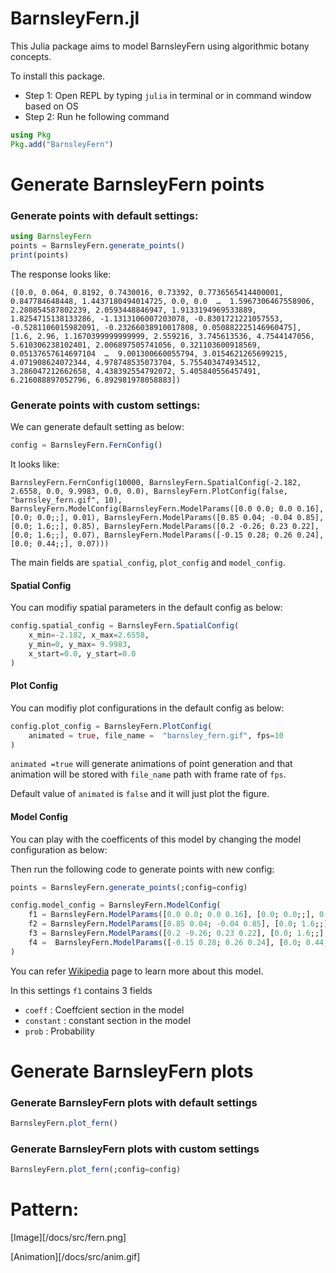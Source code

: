 # BarnsleyFern.jl

This Julia package aims to model BarnsleyFern using algorithmic botany concepts.

To install this package.

- Step 1: Open REPL by typing `julia` in terminal or in command window based on OS
- Step 2: Run he following command
```julia
using Pkg
Pkg.add("BarnsleyFern")
```


# Generate BarnsleyFern points

### Generate points with default settings:
```julia
using BarnsleyFern
points = BarnsleyFern.generate_points()
print(points)
```

The response looks like:

```
([0.0, 0.064, 0.8192, 0.7430016, 0.73392, 0.7736565414400001, 0.847784648448, 1.4437180494014725, 0.0, 0.0  …  1.5967306467558906, 2.280854587802239, 2.0593448846947, 1.9133194969533889, 1.8254715138133286, -1.1313106007203078, -0.8301721221057553, -0.5281106015982091, -0.23266038910017808, 0.050882225146960475], [1.6, 2.96, 1.1670399999999999, 2.559216, 3.745613536, 4.7544147056, 5.610306238102401, 2.006897505741056, 0.321103600918569, 0.05137657614697104  …  9.001300660055794, 3.0154621265699215, 4.071908624072344, 4.978748535073704, 5.755403474934512, 3.286047212662658, 4.438392554792072, 5.405840556457491, 6.216088897052796, 6.892981978058883])
```

### Generate points with custom settings:

We can generate default setting as below:
```julia
config = BarnsleyFern.FernConfig()
```
It looks like:
```
BarnsleyFern.FernConfig(10000, BarnsleyFern.SpatialConfig(-2.182, 2.6558, 0.0, 9.9983, 0.0, 0.0), BarnsleyFern.PlotConfig(false, "barnsley_fern.gif", 10), BarnsleyFern.ModelConfig(BarnsleyFern.ModelParams([0.0 0.0; 0.0 0.16], [0.0; 0.0;;], 0.01), BarnsleyFern.ModelParams([0.85 0.04; -0.04 0.85], [0.0; 1.6;;], 0.85), BarnsleyFern.ModelParams([0.2 -0.26; 0.23 0.22], [0.0; 1.6;;], 0.07), BarnsleyFern.ModelParams([-0.15 0.28; 0.26 0.24], [0.0; 0.44;;], 0.07)))
```
The main fields are `spatial_config`, `plot_config` and `model_config`.

#### Spatial Config
You can modifiy spatial parameters in the default config as below:

```julia
config.spatial_config = BarnsleyFern.SpatialConfig(
    x_min=-2.182, x_max=2.6558, 
    y_min=0, y_max= 9.9983, 
    x_start=0.0, y_start=0.0
)
```

#### Plot Config

You can modifiy plot configurations in the default config as below:

```julia
config.plot_config = BarnsleyFern.PlotConfig(
    animated = true, file_name =  "barnsley_fern.gif", fps=10
)
```

`animated =true` will generate animations of point generation and that animation will be stored with `file_name` path with frame rate of `fps`.

Default value of `animated` is `false` and it will just plot the figure.

#### Model Config

You can play with the coefficents of this model by changing the model configuration as below:


Then run the following code to generate points with new config:

```julia
points = BarnsleyFern.generate_points(;config=config)

config.model_config = BarnsleyFern.ModelConfig(
    f1 = BarnsleyFern.ModelParams([0.0 0.0; 0.0 0.16], [0.0; 0.0;;], 0.01),
    f2 = BarnsleyFern.ModelParams([0.85 0.04; -0.04 0.85], [0.0; 1.6;;], 0.85),
    f3 = BarnsleyFern.ModelParams([0.2 -0.26; 0.23 0.22], [0.0; 1.6;;], 0.07),
    f4 =  BarnsleyFern.ModelParams([-0.15 0.28; 0.26 0.24], [0.0; 0.44;;], 0.07)
)
```

You can refer [Wikipedia](https://en.wikipedia.org/wiki/Barnsley_fern) page to learn more about this model.

In this settings `f1` contains 3 fields
- `coeff` : Coeffcient section in the model
- `constant` : constant section in the model
- `prob` : Probability

# Generate BarnsleyFern plots

### Generate BarnsleyFern plots with default settings
```julia
BarnsleyFern.plot_fern()
```

### Generate BarnsleyFern plots with custom settings
```julia
BarnsleyFern.plot_fern(;config=config)
```

# Pattern:

[Image][/docs/src/fern.png]


[Animation][/docs/src/anim.gif]

